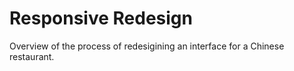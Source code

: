 # Responsive Redesign

Overview of the process of redesigining an interface for a Chinese restaurant.
